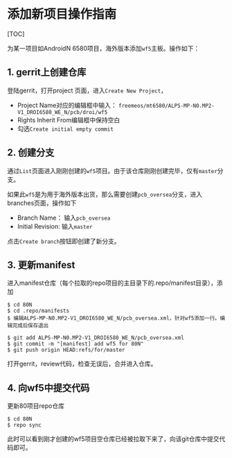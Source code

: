 # 添加新项目操作指南

[TOC]

为某一项目如AndroidN 6580项目，海外版本添加`wf5`主板。操作如下：

## 1. gerrit上创建仓库

登陆gerrit，打开project 页面，进入`Create New Project`，
- Project Name对应的编辑框中输入： `freemeos/mt6580/ALPS-MP-N0.MP2-V1_DROI6580_WE_N/pcb/droi/wf5`
- Rights Inherit From编辑框中保持空白
- 勾选`Create initial empty commit`

## 2. 创建分支

通过`List`页面进入刚刚创建的`wf5`项目。由于该仓库刚刚创建完毕，仅有`master`分支。

如果此`wf5`是为用于海外版本出货，那么需要创建`pcb_oversea`分支，进入branches页面，操作如下
- Branch Name： 输入`pcb_oversea`
- Initial Revision: 输入`master`

点击`Create branch`按钮即创建了新分支。

## 3. 更新manifest

进入manifest仓库（每个拉取的repo项目的主目录下的.repo/manifest目录），添加

```
$ cd 80N
$ cd .repo/manifests
$ 编辑ALPS-MP-N0.MP2-V1_DROI6580_WE_N/pcb_oversea.xml，针对wf5添加一行。编辑完成后保存退出

$ git add ALPS-MP-N0.MP2-V1_DROI6580_WE_N/pcb_oversea.xml
$ git commit -m "[manifest] add wf5 for 80N"
$ git push origin HEAD:refs/for/master
```

打开gerrit，review代码，检查无误后，合并进入仓库。

## 4. 向wf5中提交代码

更新80项目repo仓库
```
$ cd 80N
$ repo sync
```

此时可以看到刚才创建的wf5项目空仓库已经被拉取下来了，向该git仓库中提交代码即可。